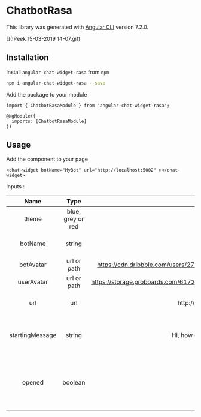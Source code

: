# ChatbotRasa

This library was generated with [Angular CLI](https://github.com/angular/angular-cli) version 7.2.0.

[](!Peek 15-03-2019 14-07.gif)

## Installation

Install `angular-chat-widget-rasa` from `npm`

```bash
npm i angular-chat-widget-rasa --save
```
Add the package to your module

```
import { ChatbotRasaModule } from 'angular-chat-widget-rasa';

@NgModule({
  imports: [ChatbotRasaModule]
})
```

## Usage

Add the component to your page

```
<chat-widget botName="MyBot" url="http://localhost:5002" ></chat-widget>
```

Inputs :

|Name|Type|Default|Description|
|:---:|:---:|:---:|:---:|
| theme | blue, grey or red | blue | The theme of the widget |
| botName | string | Bot | The name of the bot to display |
| botAvatar | url or path | https://cdn.dribbble.com/users/275794/screenshots/3128598/gbot_800.png | The avatar of the bot |
| userAvatar | url or path | https://storage.proboards.com/6172192/images/gKhXFw_5W0SD4nwuMev1.png | The avatar of the user |
| url | url  | http://localhost:5002 | The url to connect to the Rasa bot |
| startingMessage | string | Hi, how can we help you? | The message to display when the chat is open |
| opened | boolean | true | Set to true to open automaticaly when on the page or false to wait for a click |
